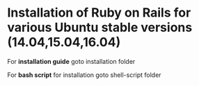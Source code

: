 **Installation of Ruby on Rails for various Ubuntu stable versions (14.04,15.04,16.04)**
==================================
  
  
For **installation guide** goto installation folder

For **bash script** for installation goto shell-script folder
